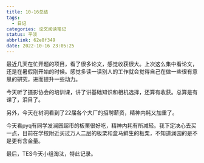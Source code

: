 ```yaml
---
title: 10-16总结
tags:
  - 日记
categories: 论文阅读笔记
status: 平淡
abbrlink: 62e8f349
date: 2022-10-16 23:05:25
---
```


最近几天在忙开题的项目，看了很多论文，感觉收获很大。上次这么集中看论文，还是在暑假刚开始的时候。感觉多读一读别人的工作就会觉得自己在做一些很有意思的研究，进而提升一些动力。

<!-- more -->

今天听了摄影协会的培训课，讲了讲基础知识和相机选择，还算有收获。总算是有课了，泪目了。

另外，今天在树洞看到了22届各个大厂的招聘薪资，精神内耗又加重了。

今天看pyq有同学发澜园超市的板栗很好吃，精神内耗有所减轻。我下定决心去买一点，目前在学校附近买过万人二层的板栗和盒马鲜生的板栗，不知道澜园的是不是更有含金量。

最后，TES今天小组淘汰，特此记录。
